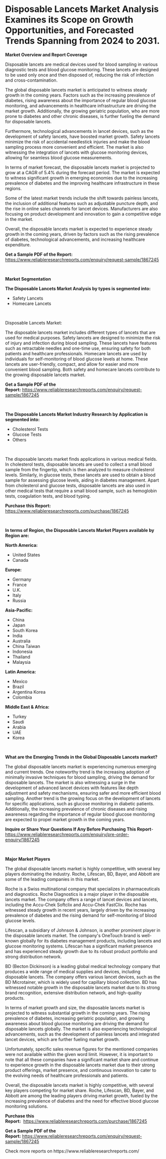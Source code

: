 <p><h1>Disposable Lancets Market Analysis Examines its Scope on Growth Opportunities, and Forecasted Trends Spanning from 2024 to 2031.</h1></p><p><strong>Market Overview and Report Coverage</strong></p>
<p><p>Disposable lancets are medical devices used for blood sampling in various diagnostic tests and blood glucose monitoring. These lancets are designed to be used only once and then disposed of, reducing the risk of infection and cross-contamination.</p><p>The global disposable lancets market is anticipated to witness steady growth in the coming years. Factors such as the increasing prevalence of diabetes, rising awareness about the importance of regular blood glucose monitoring, and advancements in healthcare infrastructure are driving the market growth. Additionally, the growing geriatric population, who are more prone to diabetes and other chronic diseases, is further fueling the demand for disposable lancets.</p><p>Furthermore, technological advancements in lancet devices, such as the development of safety lancets, have boosted market growth. Safety lancets minimize the risk of accidental needlestick injuries and make the blood sampling process more convenient and efficient. The market is also witnessing the integration of lancets with glucose monitoring devices, allowing for seamless blood glucose measurements.</p><p>In terms of market forecast, the disposable lancets market is projected to grow at a CAGR of 5.4% during the forecast period. The market is expected to witness significant growth in emerging economies due to the increasing prevalence of diabetes and the improving healthcare infrastructure in these regions.</p><p>Some of the latest market trends include the shift towards painless lancets, the inclusion of additional features such as adjustable puncture depth, and the rise in online sales channels for lancet devices. Manufacturers are also focusing on product development and innovation to gain a competitive edge in the market.</p><p>Overall, the disposable lancets market is expected to experience steady growth in the coming years, driven by factors such as the rising prevalence of diabetes, technological advancements, and increasing healthcare expenditure.</p></p>
<p><strong>Get a Sample PDF of the Report:</strong> <a href="https://www.reliableresearchreports.com/enquiry/request-sample/1867245">https://www.reliableresearchreports.com/enquiry/request-sample/1867245</a></p>
<p>&nbsp;</p>
<p><strong>Market Segmentation</strong></p>
<p><strong>The Disposable Lancets Market Analysis by types is segmented into:</strong></p>
<p><ul><li>Safety Lancets</li><li>Homecare Lancets</li></ul></p>
<p>&nbsp;</p>
<p><p>Disposable Lancets Market:</p><p>The disposable lancets market includes different types of lancets that are used for medical purposes. Safety lancets are designed to minimize the risk of injury and infection during blood sampling. These lancets have features such as retractable needles and one-time use, ensuring safety for both patients and healthcare professionals. Homecare lancets are used by individuals for self-monitoring of blood glucose levels at home. These lancets are user-friendly, compact, and allow for easier and more convenient blood sampling. Both safety and homecare lancets contribute to the growing disposable lancets market.</p></p>
<p><strong>Get a Sample PDF of the Report:</strong>&nbsp;<a href="https://www.reliableresearchreports.com/enquiry/request-sample/1867245">https://www.reliableresearchreports.com/enquiry/request-sample/1867245</a></p>
<p>&nbsp;</p>
<p><strong>The Disposable Lancets Market Industry Research by Application is segmented into:</strong></p>
<p><ul><li>Cholesterol Tests</li><li>Glucose Tests</li><li>Others</li></ul></p>
<p>&nbsp;</p>
<p><p>The disposable lancets market finds applications in various medical fields. In cholesterol tests, disposable lancets are used to collect a small blood sample from the fingertip, which is then analyzed to measure cholesterol levels. Similarly, in glucose tests, these lancets are used to obtain a blood sample for assessing glucose levels, aiding in diabetes management. Apart from cholesterol and glucose tests, disposable lancets are also used in other medical tests that require a small blood sample, such as hemoglobin tests, coagulation tests, and blood typing.</p></p>
<p><strong>Purchase this Report:</strong>&nbsp; <a href="https://www.reliableresearchreports.com/purchase/1867245">https://www.reliableresearchreports.com/purchase/1867245</a></p>
<p>&nbsp;</p>
<p><strong>In terms of Region, the Disposable Lancets Market Players available by Region are:</strong></p>
<p>
    <p> <strong> North America: </strong>
        <ul>
            <li>United States</li>
            <li>Canada</li>
        </ul>
        </p> 
    <p> <strong> Europe: </strong>
        <ul>
            <li>Germany</li>
            <li>France</li>
            <li>U.K.</li>
            <li>Italy</li>
            <li>Russia</li>
        </ul>
        </p> 
    <p> <strong> Asia-Pacific: </strong>
        <ul>
            <li>China</li>
            <li>Japan</li>
            <li>South Korea</li>
            <li>India</li>
            <li>Australia</li>
            <li>China Taiwan</li>
            <li>Indonesia</li>
            <li>Thailand</li>
            <li>Malaysia</li>
        </ul>
        </p> 
    <p> <strong> Latin America: </strong>
        <ul>
            <li>Mexico</li>
            <li>Brazil</li>
            <li>Argentina Korea</li>
            <li>Colombia</li>
        </ul>
        </p> 
    <p> <strong> Middle East & Africa: </strong>
        <ul>
            <li>Turkey</li>
            <li>Saudi</li>
            <li>Arabia</li>
            <li>UAE</li>
            <li>Korea</li>
        </ul>
    </p>
    </p>
<p>&nbsp;</p>
<p><strong>What are the Emerging Trends in the Global Disposable Lancets market?</strong></p>
<p><p>The global disposable lancets market is experiencing numerous emerging and current trends. One noteworthy trend is the increasing adoption of minimally invasive techniques for blood sampling, driving the demand for disposable lancets. The market is also witnessing a surge in the development of advanced lancet devices with features like depth adjustment and safety mechanisms, ensuring safer and more efficient blood sampling. Another trend is the growing focus on the development of lancets for specific applications, such as glucose monitoring in diabetic patients. Additionally, the increasing prevalence of chronic diseases and rising awareness regarding the importance of regular blood glucose monitoring are expected to propel market growth in the coming years.</p></p>
<p><strong>Inquire or Share Your Questions If Any Before Purchasing This Report</strong>- <a href="https://www.reliableresearchreports.com/enquiry/pre-order-enquiry/1867245">https://www.reliableresearchreports.com/enquiry/pre-order-enquiry/1867245</a></p>
<p>&nbsp;</p>
<p><strong>Major Market Players</strong></p>
<p><p>The global disposable lancets market is highly competitive, with several key players dominating the industry. Roche, Lifescan, BD, Bayer, and Abbott are some of the leading companies in this market.</p><p>Roche is a Swiss multinational company that specializes in pharmaceuticals and diagnostics. Roche Diagnostics is a major player in the disposable lancets market. The company offers a range of lancet devices and lancets, including the Accu-Chek Softclix and Accu-Chek FastClix. Roche has witnessed steady growth in recent years, largely driven by the increasing prevalence of diabetes and the rising demand for self-monitoring of blood glucose levels.</p><p>Lifescan, a subsidiary of Johnson & Johnson, is another prominent player in the disposable lancets market. The company's OneTouch brand is well-known globally for its diabetes management products, including lancets and glucose monitoring systems. Lifescan has a significant market presence and has experienced steady growth due to its robust product portfolio and strong distribution network.</p><p>BD (Becton Dickinson) is a leading global medical technology company that produces a wide range of medical supplies and devices, including disposable lancets. The company offers various lancet devices, such as the BD Microtainer, which is widely used for capillary blood collection. BD has witnessed notable growth in the disposable lancets market due to its strong brand recognition, extensive distribution network, and high-quality products.</p><p>In terms of market growth and size, the disposable lancets market is projected to witness substantial growth in the coming years. The rising prevalence of diabetes, increasing geriatric population, and growing awareness about blood glucose monitoring are driving the demand for disposable lancets globally. The market is also experiencing technological advancements, such as the development of painless lancets and integrated lancet devices, which are further fueling market growth.</p><p>Unfortunately, specific sales revenue figures for the mentioned companies were not available within the given word limit. However, it is important to note that all these companies have a significant market share and continue to experience growth in the disposable lancets market due to their strong product offerings, market presence, and continuous innovation to cater to the evolving needs of healthcare professionals and patients.</p><p>Overall, the disposable lancets market is highly competitive, with several key players competing for market share. Roche, Lifescan, BD, Bayer, and Abbott are among the leading players driving market growth, fueled by the increasing prevalence of diabetes and the need for effective blood glucose monitoring solutions.</p></p>
<p><strong>Purchase this Report:</strong>&nbsp;&nbsp;<a href="https://www.reliableresearchreports.com/purchase/1867245">https://www.reliableresearchreports.com/purchase/1867245</a></p>
<p></p>
<p><strong>Get a Sample PDF of the Report:</strong>&nbsp;<a href="https://www.reliableresearchreports.com/enquiry/request-sample/1867245">https://www.reliableresearchreports.com/enquiry/request-sample/1867245</a></p>
<p>Check more reports on https://www.reliableresearchreports.com/</p>